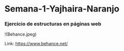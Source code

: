 # Semana-1-Yajhaira-Naranjo

### Ejercicio de estructuras en páginas web

!(Behance.jpeg)

Link: https://www.behance.net/ 
